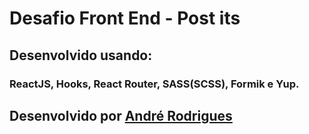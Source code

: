 # Desafio Front End - Post its

## Desenvolvido usando:

### ReactJS, Hooks, React Router, SASS(SCSS), Formik e Yup.

## Desenvolvido por [André Rodrigues](https://github.com/MunrraMT)
